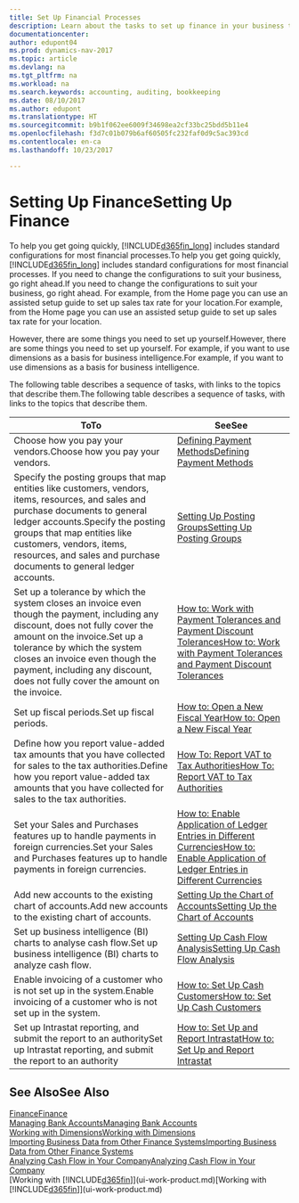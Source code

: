 ```yaml
---
title: Set Up Financial Processes
description: Learn about the tasks to set up finance in your business to suit all your accounting, auditing, or bookkeeping needs.
documentationcenter: 
author: edupont04
ms.prod: dynamics-nav-2017
ms.topic: article
ms.devlang: na
ms.tgt_pltfrm: na
ms.workload: na
ms.search.keywords: accounting, auditing, bookkeeping
ms.date: 08/10/2017
ms.author: edupont
ms.translationtype: HT
ms.sourcegitcommit: b9b1f062ee6009f34698ea2cf33bc25bdd5b11e4
ms.openlocfilehash: f3d7c01b079b6af60505fc232faf0d9c5ac393cd
ms.contentlocale: en-ca
ms.lasthandoff: 10/23/2017

---
```

# <a name="setting-up-finance"></a><span data-ttu-id="d05b1-103">Setting Up Finance</span><span class="sxs-lookup"><span data-stu-id="d05b1-103">Setting Up Finance</span></span>
<span data-ttu-id="d05b1-104">To help you get going quickly, [!INCLUDE[d365fin_long](includes/d365fin_long_md.md)] includes standard configurations for most financial processes.</span><span class="sxs-lookup"><span data-stu-id="d05b1-104">To help you get going quickly, [!INCLUDE[d365fin_long](includes/d365fin_long_md.md)] includes standard configurations for most financial processes.</span></span> <span data-ttu-id="d05b1-105">If you need to change the configurations to suit your business, go right ahead.</span><span class="sxs-lookup"><span data-stu-id="d05b1-105">If you need to change the configurations to suit your business, go right ahead.</span></span> <span data-ttu-id="d05b1-106">For example, from the Home page you can use an assisted setup guide to set up sales tax rate for your location.</span><span class="sxs-lookup"><span data-stu-id="d05b1-106">For example, from the Home page you can use an assisted setup guide to set up sales tax rate for your location.</span></span>  

<span data-ttu-id="d05b1-107">However, there are some things you need to set up yourself.</span><span class="sxs-lookup"><span data-stu-id="d05b1-107">However, there are some things you need to set up yourself.</span></span> <span data-ttu-id="d05b1-108">For example, if you want to use dimensions as a basis for business intelligence.</span><span class="sxs-lookup"><span data-stu-id="d05b1-108">For example, if you want to use dimensions as a basis for business intelligence.</span></span>  

<span data-ttu-id="d05b1-109">The following table describes a sequence of tasks, with links to the topics that describe them.</span><span class="sxs-lookup"><span data-stu-id="d05b1-109">The following table describes a sequence of tasks, with links to the topics that describe them.</span></span>

| <span data-ttu-id="d05b1-110">To</span><span class="sxs-lookup"><span data-stu-id="d05b1-110">To</span></span> | <span data-ttu-id="d05b1-111">See</span><span class="sxs-lookup"><span data-stu-id="d05b1-111">See</span></span> |
| --- | --- |
| <span data-ttu-id="d05b1-112">Choose how you pay your vendors.</span><span class="sxs-lookup"><span data-stu-id="d05b1-112">Choose how you pay your vendors.</span></span> |[<span data-ttu-id="d05b1-113">Defining Payment Methods</span><span class="sxs-lookup"><span data-stu-id="d05b1-113">Defining Payment Methods</span></span>](finance-payment-methods.md) |
| <span data-ttu-id="d05b1-114">Specify the posting groups that map entities like customers, vendors, items, resources, and sales and purchase documents to general ledger accounts.</span><span class="sxs-lookup"><span data-stu-id="d05b1-114">Specify the posting groups that map entities like customers, vendors, items, resources, and sales and purchase documents to general ledger accounts.</span></span> |[<span data-ttu-id="d05b1-115">Setting Up Posting Groups</span><span class="sxs-lookup"><span data-stu-id="d05b1-115">Setting Up Posting Groups</span></span>](finance-posting-groups.md)|
|<span data-ttu-id="d05b1-116">Set up a tolerance by which the system closes an invoice even though the payment, including any discount, does not fully cover the amount on the invoice.</span><span class="sxs-lookup"><span data-stu-id="d05b1-116">Set up a tolerance by which the system closes an invoice even though the payment, including any discount, does not fully cover the amount on the invoice.</span></span>|[<span data-ttu-id="d05b1-117">How to: Work with Payment Tolerances and Payment Discount Tolerances</span><span class="sxs-lookup"><span data-stu-id="d05b1-117">How to: Work with Payment Tolerances and Payment Discount Tolerances</span></span>](finance-payment-tolerance-and-payment-discount-tolerance.md)|
| <span data-ttu-id="d05b1-118">Set up fiscal periods.</span><span class="sxs-lookup"><span data-stu-id="d05b1-118">Set up fiscal periods.</span></span> |[<span data-ttu-id="d05b1-119">How to: Open a New Fiscal Year</span><span class="sxs-lookup"><span data-stu-id="d05b1-119">How to: Open a New Fiscal Year</span></span>](finance-how-open-new-fiscal-year.md) |
| <span data-ttu-id="d05b1-120">Define how you report value-added tax amounts that you have collected for sales to the tax authorities.</span><span class="sxs-lookup"><span data-stu-id="d05b1-120">Define how you report value-added tax amounts that you have collected for sales to the tax authorities.</span></span> |[<span data-ttu-id="d05b1-121">How To: Report VAT to Tax Authorities</span><span class="sxs-lookup"><span data-stu-id="d05b1-121">How To: Report VAT to Tax Authorities</span></span>](finance-how-report-vat.md)|
| <span data-ttu-id="d05b1-122">Set your Sales and Purchases features up to handle payments in foreign currencies.</span><span class="sxs-lookup"><span data-stu-id="d05b1-122">Set your Sales and Purchases features up to handle payments in foreign currencies.</span></span>|[<span data-ttu-id="d05b1-123">How to: Enable Application of Ledger Entries in Different Currencies</span><span class="sxs-lookup"><span data-stu-id="d05b1-123">How to: Enable Application of Ledger Entries in Different Currencies</span></span>](finance-how-enable-application-ledger-entries-different-currencies.md)
| <span data-ttu-id="d05b1-124">Add new accounts to the existing chart of accounts.</span><span class="sxs-lookup"><span data-stu-id="d05b1-124">Add new accounts to the existing chart of accounts.</span></span> |[<span data-ttu-id="d05b1-125">Setting Up the Chart of Accounts</span><span class="sxs-lookup"><span data-stu-id="d05b1-125">Setting Up the Chart of Accounts</span></span>](finance-setup-chart-accounts.md) |
| <span data-ttu-id="d05b1-126">Set up business intelligence (BI) charts to analyse cash flow.</span><span class="sxs-lookup"><span data-stu-id="d05b1-126">Set up business intelligence (BI) charts to analyze cash flow.</span></span> |[<span data-ttu-id="d05b1-127">Setting Up Cash Flow Analysis</span><span class="sxs-lookup"><span data-stu-id="d05b1-127">Setting Up Cash Flow Analysis</span></span>](finance-setup-cash-flow-analyses.md) |
|<span data-ttu-id="d05b1-128">Enable invoicing of a customer who is not set up in the system.</span><span class="sxs-lookup"><span data-stu-id="d05b1-128">Enable invoicing of a customer who is not set up in the system.</span></span>|[<span data-ttu-id="d05b1-129">How to: Set Up Cash Customers</span><span class="sxs-lookup"><span data-stu-id="d05b1-129">How to: Set Up Cash Customers</span></span>](finance-how-to-set-up-cash-customers.md)|
| <span data-ttu-id="d05b1-130">Set up Intrastat reporting, and submit the report to an authority</span><span class="sxs-lookup"><span data-stu-id="d05b1-130">Set up Intrastat reporting, and submit the report to an authority</span></span> | [<span data-ttu-id="d05b1-131">How to: Set Up and Report Intrastat</span><span class="sxs-lookup"><span data-stu-id="d05b1-131">How to: Set Up and Report Intrastat</span></span>](finance-how-setup-report-intrastat.md)|

## <a name="see-also"></a><span data-ttu-id="d05b1-132">See Also</span><span class="sxs-lookup"><span data-stu-id="d05b1-132">See Also</span></span>
[<span data-ttu-id="d05b1-133">Finance</span><span class="sxs-lookup"><span data-stu-id="d05b1-133">Finance</span></span>](finance.md)  
[<span data-ttu-id="d05b1-134">Managing Bank Accounts</span><span class="sxs-lookup"><span data-stu-id="d05b1-134">Managing Bank Accounts</span></span>](bank-manage-bank-accounts.md)  
[<span data-ttu-id="d05b1-135">Working with Dimensions</span><span class="sxs-lookup"><span data-stu-id="d05b1-135">Working with Dimensions</span></span>](finance-dimensions.md)  
[<span data-ttu-id="d05b1-136">Importing Business Data from Other Finance Systems</span><span class="sxs-lookup"><span data-stu-id="d05b1-136">Importing Business Data from Other Finance Systems</span></span>](upload-data.md)  
[<span data-ttu-id="d05b1-137">Analyzing Cash Flow in Your Company</span><span class="sxs-lookup"><span data-stu-id="d05b1-137">Analyzing Cash Flow in Your Company</span></span>](finance-analyze-cash-flow.md)  
<span data-ttu-id="d05b1-138">[Working with [!INCLUDE[d365fin](includes/d365fin_md.md)]](ui-work-product.md)</span><span class="sxs-lookup"><span data-stu-id="d05b1-138">[Working with [!INCLUDE[d365fin](includes/d365fin_md.md)]](ui-work-product.md)</span></span>  

##

